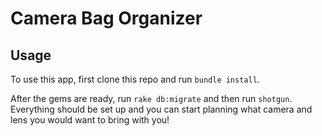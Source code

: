 # Camera Bag Organizer

## Usage

To use this app, first clone this repo and run `bundle install`.

After the gems are ready, run `rake db:migrate` and then run `shotgun`.
Everything should be set up and you can start planning what camera and lens you would want to bring with you!